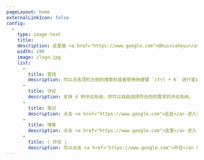 ```yaml
---
pageLayout: home
externalLinkIcon: false
config:
  -
    type: image-text
    title: 
    description: 这里是 <a href="https://www.google.com">@huixiaheyu</a> 的个人 blog，同时存放了一些笔记.
    width: 190
    image: /logo.jpg
    list:
      -
        title: 查找
        description: 可以点击顶栏左侧的搜索栏或者使用快捷键 `ctrl + K` 进行笔记内容的搜索. 如果没什么想法，可以点击 <a href="https://www.google.com">这里</a> 随机跳转到一个页面.
      -
        title: 评论
        description: 支持 4 种评论系统，你可以自由选择符合你的需求的评论系统。
      -
        title: 笔记
        description: 点击 <a href="https://www.google.com">此处</a> 进入笔记，或者从顶部导航栏进入笔记.
      -
        title: 博客
        description: 点击 <a href="https://www.google.com">这里</a> 进入 blog 文章页面.
      -
        title: ⌈ 开往 ⌋
        description: 可以点击 <a href="https://www.google.com">开往</a> 随机穿梭至组织成员的网站，为大家带来更多流量，助力中文博客圈的发展.
---
```


